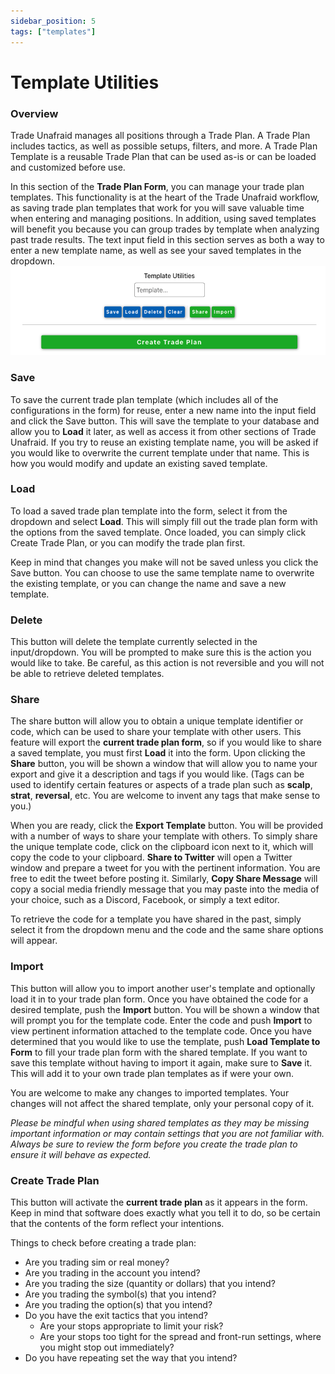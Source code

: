 ```yaml
---
sidebar_position: 5
tags: ["templates"]
---
```

# Template Utilities

### Overview

Trade Unafraid manages all positions through a Trade Plan.  A Trade Plan includes tactics, as well as possible setups, filters, and more.  A Trade Plan Template is a reusable Trade Plan that can be used as-is or can be loaded and customized before use.

In this section of the **Trade Plan Form**, you can manage your trade plan templates. This functionality is at the heart of the Trade Unafraid workflow, as saving trade plan templates that work for you will save valuable time when entering and managing positions. In addition, using saved templates will benefit you because you can group trades by template when analyzing past trade results. The text input field in this section serves as both a way to enter a new template name, as well as see your saved templates in the dropdown.
![templateutilities.png](/img/templateutilities.png)

### Save
To save the current trade plan template (which includes all of the configurations in the form) for reuse, enter a new name into the input field and click the Save button. This will save the template to your database and allow you to **Load** it later, as well as access it from other sections of Trade Unafraid. If you try to reuse an existing template name, you will be asked if you would like to overwrite the current template under that name. This is how you would modify and update an existing saved template.

### Load
To load a saved trade plan template into the form, select it from the dropdown and select **Load**. This will simply fill out the trade plan form with the options from the saved template. Once loaded, you can simply click Create Trade Plan, or you can modify the trade plan first.

Keep in mind that changes you make will not be saved unless you click the Save button. You can choose to use the same template name to overwrite the existing template, or you can change the name and save a new template.

### Delete
This button will delete the template currently selected in the input/dropdown. You will be prompted to make sure this is the action you would like to take. Be careful, as this action is not reversible and you will not be able to retrieve deleted templates.

### Share
The share button will allow you to obtain a unique template identifier or code, which can be used to share your template with other users. This feature will export the **current trade plan form**, so if you would like to share a saved template, you must first **Load** it into the form. Upon clicking the **Share** button, you will be shown a window that will allow you to name your export and give it a description and tags if you would like. (Tags can be used to identify certain features or aspects of a trade plan such as **scalp**, **strat**, **reversal**, etc.  You are welcome to invent any tags that make sense to you.)

When you are ready, click the **Export Template** button. You will be provided with a number of ways to share your template with others. To simply share the unique template code, click on the clipboard icon next to it, which will copy the code to your clipboard. **Share to Twitter** will open a Twitter window and prepare a tweet for you with the pertinent information. You are free to edit the tweet before posting it. Similarly, **Copy Share Message** will copy a social media friendly message that you may paste into the media of your choice, such as a Discord, Facebook, or simply a text editor.

To retrieve the code for a template you have shared in the past, simply select it from the dropdown menu and the code and the same share options will appear.

### Import
This button will allow you to import another user's template and optionally load it in to your trade plan form. Once you have obtained the code for a desired template, push the **Import** button. You will be shown a window that will prompt you for the template code. Enter the code and push **Import** to view pertinent information attached to the template code. Once you have determined that you would like to use the template, push **Load Template to Form** to fill your trade plan form with the shared template. If you want to save this template without having to import it again, make sure to **Save** it. This will add it to your own trade plan templates as if were your own.

You are welcome to make any changes to imported templates. Your changes will not affect the shared template, only your personal copy of it.

*Please be mindful when using shared templates as they may be missing important information or may contain settings that you are not familiar with. Always be sure to review the form before you create the trade plan to ensure it will behave as expected.*

### Create Trade Plan
This button will activate the **current trade plan** as it appears in the form. Keep in mind that software does exactly what you tell it to do, so be certain that the contents of the form reflect your intentions.

Things to check before creating a trade plan:
- Are you trading sim or real money?
- Are you trading in the account you intend?
- Are you trading the size (quantity or dollars) that you intend?
- Are you trading the symbol(s) that you intend?
- Are you trading the option(s) that you intend?
- Do you have the exit tactics that you intend?
    - Are your stops appropriate to limit your risk?
    - Are your stops too tight for the spread and front-run settings, where you might stop out immediately?
- Do you have repeating set the way that you intend?